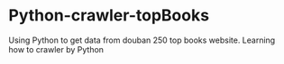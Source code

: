 # Python-crawler-topBooks
Using Python to get data from douban 250 top books website. Learning how to crawler by Python
